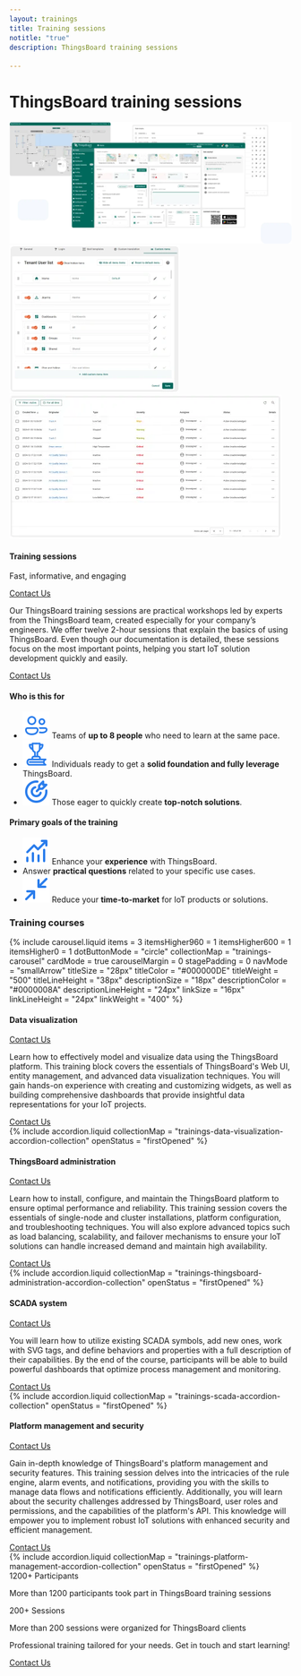 ```yaml
---
layout: trainings
title: Training sessions
notitle: "true"
description: ThingsBoard training sessions

---
```



<div class="trainings">
    <div class="trainings-hero trainings-wrapper">
        <div class="trainings-hero-top">
            <h1 class="trainings-h1">ThingsBoard training sessions</h1>
            <div class="trainings-hero-top-images">
                <img src="/images/trainings/trainings-hero-image.webp" class="trainings-hero-image" alt="Thingsboard dashboards and menus">
                <img src="/images/trainings/trainings-hero-image-2.webp" class="trainings-hero-image-2" alt="Thingsboard menu">
                <img src="/images/trainings/trainings-hero-image-3.webp" class="trainings-hero-image-3" alt="Thingsboard menu">
            </div>
        </div>
        <div class="trainings-contact">
            <div class="contact">
                <div class="contact-label">
                    <h4 class="trainings-h4">Training sessions</h4>
                    <p>Fast, informative, and engaging</p>
                </div>
                <a class="contact-us-button" href="/docs/contact-us/">Contact Us</a>
            </div>
            <p class="contact-text">
                Our ThingsBoard training sessions are practical workshops led by experts from the ThingsBoard team, created especially for your company’s engineers. We offer twelve 2-hour sessions that explain the basics of using ThingsBoard. Even though our documentation is detailed, these sessions focus on the most important points, helping you start IoT solution development quickly and easily.
            </p>
            <a class="contact-us-button contact-us-button-hidden" href="/docs/contact-us/">Contact Us</a>
        </div>
    </div>
    <div class="trainings-cards">
        <div class="trainings-wrapper">
            <div class="trainings-cards-wrapper">
                <div class="trainings-card">
                    <h4 class="trainings-h4">Who is this for</h4>
                    <ul>
                        <li>
                            <img src="/images/trainings/icon_people.svg" alt="Users icon">
                            <span>Teams of <b>up to 8 people</b> who need to learn at the same pace.</span>
                        </li>
                        <li>
                            <img src="/images/trainings/icon_trophy.svg" alt="Trophy icon">
                            <span>Individuals ready to get a <b>solid foundation and fully leverage</b> ThingsBoard.</span>
                        </li>
                        <li>
                            <img src="/images/trainings/icon_target-line.svg" alt="Target icon">
                            <span>Those eager to quickly create <b>top-notch solutions</b>.</span>
                        </li>
                    </ul>
                </div>       
                <div class="trainings-card">
                    <h4 class="trainings-h4">Primary goals of the training</h4>
                    <ul>
                        <li>
                            <img src="/images/trainings/icon_arrow-growth.svg" alt="Graph icon">
                            <span>Enhance your <b>experience</b> with ThingsBoard. </span>
                        </li>
                        <li>
                            <i class="far fa-question-circle fa-lg" style="color: #2A7DEC"></i>
                            <span>Answer <b>practical questions</b> related to your specific use cases. </span>
                        </li>
                        <li>
                            <img src="/images/trainings/akar-icons_reduce.svg" alt="Akar icons">
                            <span>Reduce your <b>time-to-market</b> for IoT products or solutions.</span>
                        </li>
                    </ul>
                </div>
            </div>
        </div>
    </div>
    <div class="courses">
        <div class="trainings-wrapper">
            <h3 class="trainings-h3">Training courses</h3>
            {% include carousel.liquid items = 3 itemsHigher960 = 1 itemsHigher600 = 1 itemsHigher0 = 1 dotButtonMode = "circle" collectionMap = "trainings-carousel" cardMode = true carouselMargin = 0 stagePadding = 0 navMode = "smallArrow" titleSize = "28px" titleColor = "#000000DE" titleWeight = "500" titleLineHeight = "38px" descriptionSize = "18px" descriptionColor = "#0000008A" descriptionLineHeight = "24px" linkSize = "16px" linkLineHeight = "24px" linkWeight = "400" %}
            <div class="owl-carousel-toggle-content" id="owl-carousel-0">
                <div class="owl-carousel-toggle-content-item" id="data-visualization">
                    <div class="trainings-contact">
                        <div class="contact">
                            <div>
                                <h4 class="trainings-h4">Data visualization</h4>
                            </div>
                            <a class="contact-us-button" href="/docs/contact-us/">Contact Us</a>
                        </div>
                        <p class="contact-text">
                            Learn how to effectively model and visualize data using the ThingsBoard platform. This training block covers the essentials of ThingsBoard's Web UI, entity management, and advanced data visualization techniques. You will gain hands-on experience with creating and customizing widgets, as well as building comprehensive dashboards that provide insightful data representations for your IoT projects.            
                        </p>
                        <a class="contact-us-button contact-us-button-hidden" href="/docs/contact-us/">Contact Us</a>
                    </div>                
                    {% include accordion.liquid collectionMap = "trainings-data-visualization-accordion-collection" openStatus = "firstOpened" %}
                </div>
                <div class="owl-carousel-toggle-content-item" id="administration">
                    <div class="trainings-contact">
                        <div class="contact">
                            <div>
                                <h4 class="trainings-h4">ThingsBoard administration</h4>
                            </div>
                            <a class="contact-us-button" href="/docs/contact-us/">Contact Us</a>
                        </div>
                        <p class="contact-text">
                            Learn how to install, configure, and maintain the ThingsBoard platform to ensure optimal performance and reliability. This training session covers the essentials of single-node and cluster installations, platform configuration, and troubleshooting techniques. You will also explore advanced topics such as load balancing, scalability, and failover mechanisms to ensure your IoT solutions can handle increased demand and maintain high availability.
                        </p>
                        <a class="contact-us-button contact-us-button-hidden" href="/docs/contact-us/">Contact Us</a>
                    </div>   
                    {% include accordion.liquid collectionMap = "trainings-thingsboard-administration-accordion-collection" openStatus = "firstOpened" %}
                </div>
                <div class="owl-carousel-toggle-content-item" id="scada">
                    <div class="trainings-contact">
                        <div class="contact">
                            <div>
                                <h4 class="trainings-h4">SCADA system</h4>
                            </div>
                            <a class="contact-us-button" href="/docs/contact-us/">Contact Us</a>
                        </div>
                        <p class="contact-text">
                            You will learn how to utilize existing SCADA symbols, add new ones, work with SVG tags, and define behaviors and properties with a full description of their capabilities. By the end of the course, participants will be able to build powerful dashboards that optimize process management and monitoring.
                        </p>
                        <a class="contact-us-button contact-us-button-hidden" href="/docs/contact-us/">Contact Us</a>
                    </div>   
                    {% include accordion.liquid collectionMap = "trainings-scada-accordion-collection" openStatus = "firstOpened" %}
                </div>
                <div class="owl-carousel-toggle-content-item" id="management">
                    <div class="trainings-contact">
                        <div class="contact">
                            <div>
                                <h4 class="trainings-h4">Platform management and security</h4>
                            </div>
                            <a class="contact-us-button" href="/docs/contact-us/">Contact Us</a>
                        </div>
                        <p class="contact-text">
                            Gain in-depth knowledge of ThingsBoard's platform management and security features. This training session delves into the intricacies of the rule engine, alarm events, and notifications, providing you with the skills to manage data flows and notifications efficiently. Additionally, you will learn about the security challenges addressed by ThingsBoard, user roles and permissions, and the capabilities of the platform's API. This knowledge will empower you to implement robust IoT solutions with enhanced security and efficient management.
                        </p>
                        <a class="contact-us-button contact-us-button-hidden" href="/docs/contact-us/">Contact Us</a>
                    </div>   
                    {% include accordion.liquid collectionMap = "trainings-platform-management-accordion-collection" openStatus = "firstOpened" %}                
                </div>
            </div>
        </div>
    </div>
    <div class="trainings-cards trainings-cards-bottom">
        <div class="trainings-bottom trainings-wrapper">
            <div class="trainings-cards-wrapper">
                <div class="trainings-card">
                    <span class="trainings-card-icon">
                        <i class="fas fa-users fa-5x" style="color: #2A7DEC"></i>
                    </span>
                    <div class="trainings-card-title-text">
                        <span class="trainings-card-title">1200+</span>
                        <span class="trainings-card-subtitle">Participants</span>
                    </div>
                    <p class="trainings-card-text">More than 1200 participants took part in ThingsBoard training sessions</p>
                </div>       
                <div class="trainings-card">
                    <div class="trainings-card-icon">
                        <i class="fas fa-comments fa-5x" style="color: #2A7DEC"></i>
                    </div>
                    <div class="trainings-card-title-text">
                        <span class="trainings-card-title">200+</span>
                        <span class="trainings-card-subtitle">Sessions</span>
                    </div>
                    <p class="trainings-card-text">More than 200 sessions were organized for ThingsBoard clients</p>
                </div>    
            </div>    
            <div class="trainings-card-contact-us">
                <p>
                    Professional training tailored for your needs. Get in touch and start learning!
                </p>
                <a class="contact-us-button" href="/docs/contact-us/">Contact Us</a>
            </div>
        </div>
    </div>
</div>

